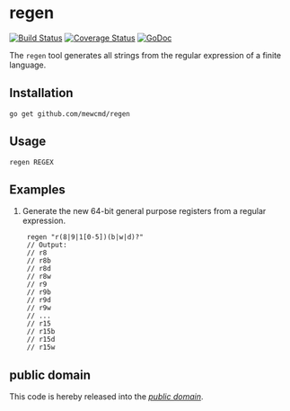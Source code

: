 regen
=====

[![Build Status](https://travis-ci.org/mewcmd/regen.svg?branch=master)](https://travis-ci.org/mewcmd/regen)
[![Coverage Status](https://img.shields.io/coveralls/mewcmd/regen.svg)](https://coveralls.io/r/mewcmd/regen?branch=master)
[![GoDoc](https://godoc.org/github.com/mewcmd/regen?status.svg)](https://godoc.org/github.com/mewcmd/regen)

The `regen` tool generates all strings from the regular expression of a finite language.

Installation
------------

	go get github.com/mewcmd/regen

Usage
-----

	regen REGEX

Examples
--------

1. Generate the new 64-bit general purpose registers from a regular expression.

		regen "r(8|9|1[0-5])(b|w|d)?"
		// Output:
		// r8
		// r8b
		// r8d
		// r8w
		// r9
		// r9b
		// r9d
		// r9w
		// ...
		// r15
		// r15b
		// r15d
		// r15w

public domain
-------------

This code is hereby released into the *[public domain][]*.

[public domain]: https://creativecommons.org/publicdomain/zero/1.0/
